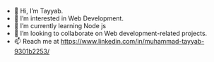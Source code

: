 - 👋 Hi, I’m Tayyab.
- 👀 I’m interested in Web Development.
- 🌱 I’m currently learning Node js
- 💞️ I’m looking to collaborate on Web development-related projects.
- 📫 Reach me at https://www.linkedin.com/in/muhammad-tayyab-9301b2253/

<!---
HMT1140/HMT1140 is a ✨ special ✨ repository because its `README.md` (this file) appears on your GitHub profile.
You can click the Preview link to take a look at your changes.
--->
